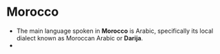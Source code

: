 # Morocco

- The main language spoken in **Morocco** is Arabic, specifically its local dialect known as Moroccan Arabic or **Darija**.
- 
